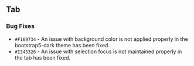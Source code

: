 ## Tab

### Bug Fixes

- `#F169734` - An issue with background color is not applied properly in the bootstrap5-dark theme has been fixed.
- `#I345326` - An issue with selection focus is not maintained properly in the tab has been fixed.